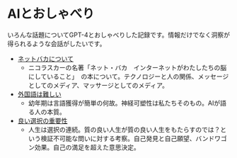# AIとおしゃべり

いろんな話題についてGPT-4とおしゃべりした記録です。情報だけでなく洞察が得られるような会話がしたいです。

* [ネットバカについて](https://user-images.githubusercontent.com/529021/226087908-0f429a96-b65a-484e-8e60-ee49ef4684a6.png)
  * ニコラスカーの名著「ネット・バカ　インターネットがわたしたちの脳にしていること」　の本について。テクノロジーと人の関係、メッセージとしてのメディア、マッサージとしてのメディア。
* [外国語は難しい](https://user-images.githubusercontent.com/529021/226095729-b687f9b1-0a26-4422-aca0-d2883858f609.png)
  * 幼年期は言語獲得が簡単の何故。神経可塑性は私たちそのもの。AIが語る人の本質。
* [良い選択の重要性](https://user-images.githubusercontent.com/529021/226162461-5c4f4da7-16e7-4885-85ff-826955a73978.png)
  * 人生は選択の連続。質の良い人生が質の良い人生をもたらすのでは？という検証不可能な問いに対する考察。自己発見と自己願望、バンドワゴン効果。自己の満足を超えた意思決定。
